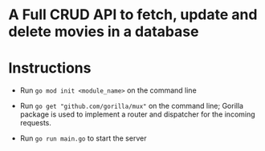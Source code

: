 # A Full CRUD API to fetch, update and delete movies in a database

# Instructions

- Run `go mod init <module_name>` on the command line

- Run `go get "github.com/gorilla/mux"` on the command line;
  Gorilla package is used to implement a router and dispatcher for the incoming requests.

- Run `go run main.go` to start the server
